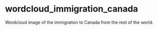 # wordcloud_immigration_canada
Wordcloud image of the immigration to Canada from the rest of the world.
